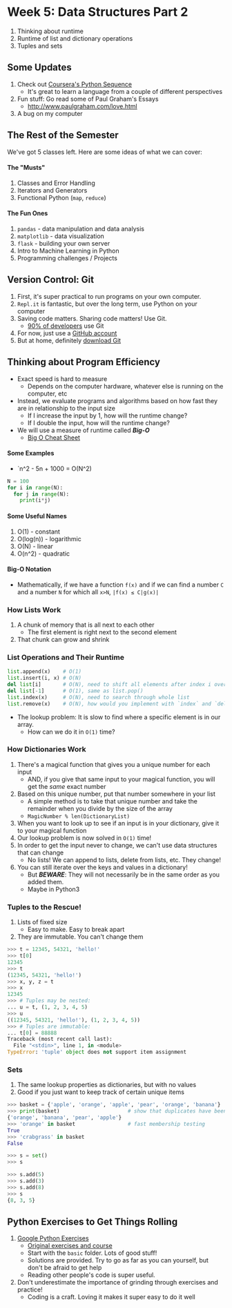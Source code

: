 # Week 5: Data Structures Part 2
1. Thinking about runtime
1. Runtime of list and dictionary operations
1. Tuples and sets

## Some Updates
1. Check out [Coursera's Python Sequence](https://www.coursera.org/specializations/python)
    - It's great to learn a language from a couple of different perspectives
1. Fun stuff: Go read some of Paul Graham's Essays
    - http://www.paulgraham.com/love.html
1. A bug on my computer

## The Rest of the Semester
We've got 5 classes left. Here are some ideas of what we can cover:
#### The "Musts"
1. Classes and Error Handling
2. Iterators and Generators
3. Functional Python (`map`, `reduce`)

#### The Fun Ones
1. `pandas` - data manipulation and data analysis
2. `matplotlib` - data visualization
3. `flask` - building your own server
4. Intro to Machine Learning in Python
5. Programming challenges / Projects

## Version Control: Git
1. First, it's super practical to run programs on your own computer.
2. `Repl.it` is fantastic, but over the long term, use Python on your computer
3. Saving code matters. Sharing code matters! Use Git.
    - [90% of developers](https://insights.stackoverflow.com/survey/2018/#work-version-control) use Git
4. For now, just use a [GitHub account](github.com/)
5. But at home, definitely [download Git](https://git-scm.com/downloads)

## Thinking about Program Efficiency
- Exact speed is hard to measure
    - Depends on the computer hardware, whatever else is running on the computer, etc
- Instead, we evaluate programs and algorithms based on how fast they are in relationship to the input size
    - If I increase the input by 1, how will the runtime change?
    - If I double the input, how will the runtime change?
- We will use a measure of runtime called _**Big-O**_
    - [Big O Cheat Sheet](http://bigocheatsheet.com/)


#### Some Examples
- `n^2 - 5n + 1000 = O(N^2)

```python
N = 100
for i in range(N):
  for j in range(N):
    print(i*j)
```

#### Some Useful Names
1. O(1) - constant
1. O(log(n)) - logarithmic
1. O(N) - linear 
1. O(n^2) - quadratic

#### Big-O Notation
- Mathematically, if we have a function `f(x)` and if we can find a number `C` and a number `N` for which all `x>N`, `|f(x) ≤ C|g(x)|`

### How Lists Work
1. A chunk of memory that is all next to each other
    - The first element is right next to the second element
1. That chunk can grow and shrink

### List Operations and Their Runtime
```python
list.append(x)    # O(1)
list.insert(i, x) # O(N)
del list[i]       # O(N), need to shift all elements after index i over
del list[-1]      # O(1), same as list.pop()
list.index(x)     # O(N), need to search through whole list
list.remove(x)    # O(N), how would you implement with `index` and `delete`
```
- The lookup problem: It is slow to find where a specific element is in our array.
    - How can we do it in `O(1)` time?

### How Dictionaries Work
1. There's a magical function that gives you a unique number for each input
    - AND, if you give that same input to your magical function, you will get the _same_ exact number
2. Based on this unique number, put that number somewhere in your list
    - A simple method is to take that unique number and take the remainder when you divide by the size of the array
    - `MagicNumber % len(DictionaryList)`
3. When you want to look up to see if an input is in your dictionary, give it to your magical function
4. Our lookup problem is now solved in `O(1)` time!
5. In order to get the input never to change, we can't use data structures that can change
    - No lists! We can append to lists, delete from lists, etc. They change!
6. You can still iterate over the keys and values in a dictionary!
    - But _**BEWARE**_: They will not necessarily be in the same order as you added them.
    - Maybe in Python3

### Tuples to the Rescue!
1. Lists of fixed size
    - Easy to make. Easy to break apart
2. They are immutable. You can't change them

```python
>>> t = 12345, 54321, 'hello!'
>>> t[0]
12345
>>> t
(12345, 54321, 'hello!')
>>> x, y, z = t
>>> x
12345
>>> # Tuples may be nested:
... u = t, (1, 2, 3, 4, 5)
>>> u
((12345, 54321, 'hello!'), (1, 2, 3, 4, 5))
>>> # Tuples are immutable:
... t[0] = 88888
Traceback (most recent call last):
  File "<stdin>", line 1, in <module>
TypeError: 'tuple' object does not support item assignment
```

### Sets
1. The same lookup properties as dictionaries, but with no values
2. Good if you just want to keep track of certain unique items

```python
>>> basket = {'apple', 'orange', 'apple', 'pear', 'orange', 'banana'}
>>> print(basket)                      # show that duplicates have been removed
{'orange', 'banana', 'pear', 'apple'}
>>> 'orange' in basket                 # fast membership testing
True
>>> 'crabgrass' in basket
False

>>> s = set()
>>> s

>>> s.add(5)
>>> s.add(3)
>>> s.add(8)
>>> s
{8, 3, 5}
```


## Python Exercises to Get Things Rolling
1. [Google Python Exercises](https://github.com/2gotgrossman/google-python-exercises)
    - [Original exercises and course](https://developers.google.com/edu/python/exercises/basic)
    - Start with the `basic` folder. Lots of good stuff!
    - Solutions are provided. Try to go as far as you can yourself, but don't be afraid to get help
    - Reading other people's code is super useful.
2. Don't underestimate the importance of grinding through exercises and practice!
    - Coding is a craft. Loving it makes it super easy to do it well
    

